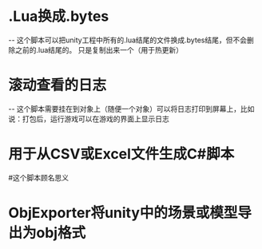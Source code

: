 # .Lua换成.bytes
-- 这个脚本可以把unity工程中所有的.lua结尾的文件换成.bytes结尾，但不会删除之前的.lua结尾的。
只是复制出来一个（用于热更新）
# 滚动查看的日志
-- 这个脚本需要挂在到对象上（随便一个对象）可以将日志打印到屏幕上，比如说：打包后，运行游戏可以在游戏的界面上显示日志
# 用于从CSV或Excel文件生成C#脚本
#这个脚本顾名思义
# ObjExporter将unity中的场景或模型导出为obj格式
